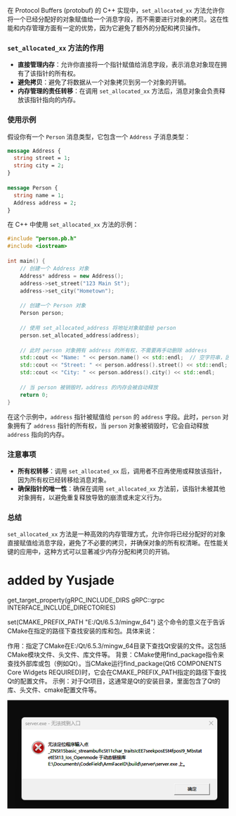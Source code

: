 在 Protocol Buffers (protobuf) 的 C++ 实现中，`set_allocated_xx` 方法允许你将一个已经分配好的对象赋值给一个消息字段，而不需要进行对象的拷贝。这在性能和内存管理方面有一定的优势，因为它避免了额外的分配和拷贝操作。

### `set_allocated_xx` 方法的作用

- **直接管理内存**：允许你直接将一个指针赋值给消息字段，表示消息对象现在拥有了该指针的所有权。
- **避免拷贝**：避免了将数据从一个对象拷贝到另一个对象的开销。
- **内存管理的责任转移**：在调用 `set_allocated_xx` 方法后，消息对象会负责释放该指针指向的内存。

### 使用示例

假设你有一个 `Person` 消息类型，它包含一个 `Address` 子消息类型：

```proto
message Address {
  string street = 1;
  string city = 2;
}

message Person {
  string name = 1;
  Address address = 2;
}
```

在 C++ 中使用 `set_allocated_xx` 方法的示例：

```cpp
#include "person.pb.h"
#include <iostream>

int main() {
    // 创建一个 Address 对象
    Address* address = new Address();
    address->set_street("123 Main St");
    address->set_city("Hometown");

    // 创建一个 Person 对象
    Person person;
    
    // 使用 set_allocated_address 将地址对象赋值给 person
    person.set_allocated_address(address);

    // 此时 person 对象拥有 address 的所有权，不需要再手动删除 address
    std::cout << "Name: " << person.name() << std::endl;  // 空字符串，因为未设置
    std::cout << "Street: " << person.address().street() << std::endl;
    std::cout << "City: " << person.address().city() << std::endl;

    // 当 person 被销毁时，address 的内存会被自动释放
    return 0;
}
```

在这个示例中，`address` 指针被赋值给 `person` 的 `address` 字段。此时，`person` 对象拥有了 `address` 指针的所有权，当 `person` 对象被销毁时，它会自动释放 `address` 指向的内存。

### 注意事项

- **所有权转移**：调用 `set_allocated_xx` 后，调用者不应再使用或释放该指针，因为所有权已经转移给消息对象。
- **确保指针的唯一性**：确保在调用 `set_allocated_xx` 方法前，该指针未被其他对象拥有，以避免重复释放导致的崩溃或未定义行为。

### 总结

`set_allocated_xx` 方法是一种高效的内存管理方式，允许你将已经分配好的对象直接赋值给消息字段，避免了不必要的拷贝，并确保对象的所有权清晰。在性能关键的应用中，这种方式可以显著减少内存分配和拷贝的开销。

# added by Yusjade
get_target_property(gRPC_INCLUDE_DIRS 
gRPC::grpc INTERFACE_INCLUDE_DIRECTORIES)

set(CMAKE_PREFIX_PATH "E:/Qt/6.5.3/mingw_64") 这个命令的意义在于告诉CMake在指定的路径下查找安装的库和包。具体来说：

作用：指定了CMake在E:/Qt/6.5.3/mingw_64目录下查找Qt安装的文件。这包括CMake模块文件、头文件、库文件等。
背景：CMake使用find_package指令来查找外部库或包（例如Qt）。当CMake运行find_package(Qt6 COMPONENTS Core Widgets REQUIRED)时，它会在CMAKE_PREFIX_PATH指定的路径下查找Qt的配置文件。
示例：对于Qt项目，这通常是Qt的安装目录，里面包含了Qt的库、头文件、cmake配置文件等。

![alt text](image.png)